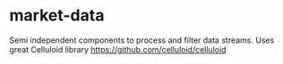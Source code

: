 market-data
===========

Semi independent components to process and filter data streams. Uses great Celluloid library  https://github.com/celluloid/celluloid
